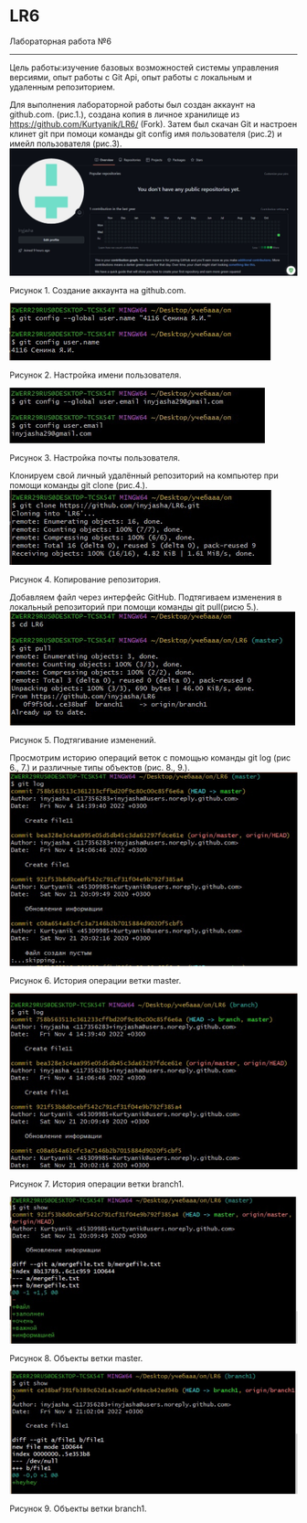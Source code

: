 # LR6
Лабораторная работа №6
____

Цель работы:изучение базовых возможностей системы управления версиями, опыт работы с Git Api, опыт работы с локальным и
удаленным репозиторием. 

Для выполнения лабораторной работы был создан аккаунт на github.com. (рис.1.), создана копия в личное хранилище из https://github.com/Kurtyanik/LR6/ (Fork).  Затем был скачан Git и настроен клинет git при помоци команды git config имя пользователя (рис.2) и имейл пользователя (рис.3).
![Alt-Рисунок 1](https://github.com/inyjasha/LR6/blob/branchotchet/otchet/1.jpg "1")

 Рисунок 1. Создание аккаунта на github.com.

![Alt-Рисунок 2.](https://github.com/inyjasha/LR6/blob/branchotchet/otchet/2.jpg "2")

 Рисунок 2. Настройка имени пользователя.
 
 ![Alt-Рисунок 3.](https://github.com/inyjasha/LR6/blob/branchotchet/otchet/3.jpg "3")
 
  Рисунок 3. Настройка почты пользователя.

Клонируем свой личный удалённый репозиторий на компьютер при помощи команды git clone (рис.4.).
![Alt-Рисунок 4.](https://github.com/inyjasha/LR6/blob/branchotchet/otchet/4.jpg "4")

Рисунок 4. Копирование репозитория.

Добавляем файл через интерфейс GitHub. Подтягиваем изменения в локальный репозиторий при помощи команды git pull(рисю 5.). 
![Alt-Рисунок 5.](https://github.com/inyjasha/LR6/blob/branchotchet/otchet/5.jpg "5")

Рисунок 5. Подтягивание изменений.

Просмотрим историю операций веток с помощью команды git log (рис 6., 7.) и различные типы объектов (рис. 8., 9.). 
![Alt-Рисунок 6.](https://github.com/inyjasha/LR6/blob/branchotchet/otchet/6.jpg "6")

Рисунок 6. История операции ветки master.

![Alt-Рисунок 7.](https://github.com/inyjasha/LR6/blob/branchotchet/otchet/7.jpg "7")

Рисунок 7. История операции ветки branch1.

![Alt-Рисунок 8.](https://github.com/inyjasha/LR6/blob/branchotchet/otchet/8.jpg "8")

Рисунок 8. Объекты ветки master.

![Alt-Рисунок 9.](https://github.com/inyjasha/LR6/blob/branchotchet/otchet/9.jpg "9")

Рисунок 9. Объекты ветки branch1.

